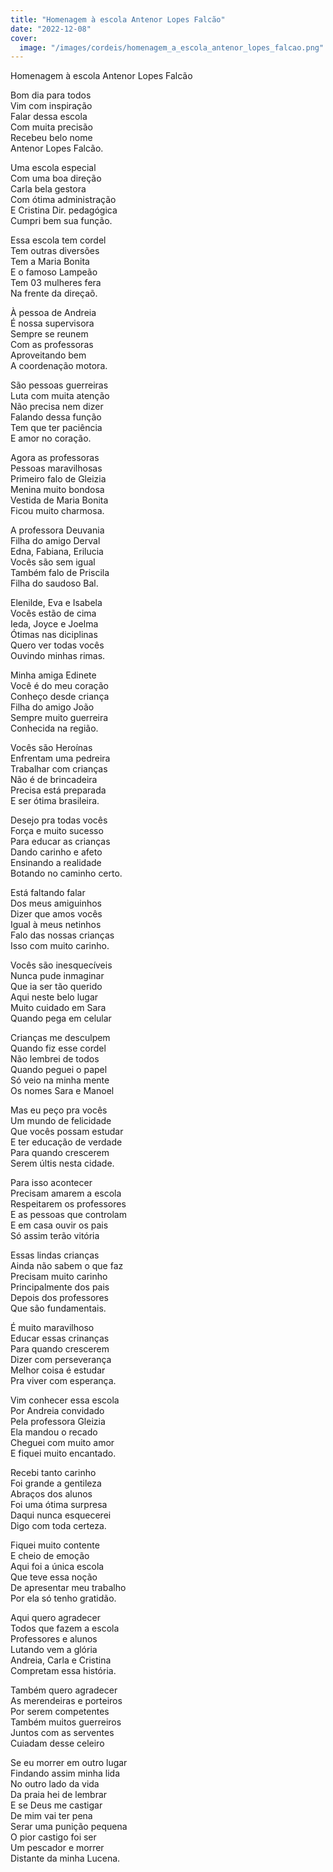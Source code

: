 ```yaml
---
title: "Homenagem à escola Antenor Lopes Falcão"
date: "2022-12-08"
cover:
  image: "/images/cordeis/homenagem_a_escola_antenor_lopes_falcao.png"
---
```


Homenagem à escola Antenor Lopes Falcão  

Bom dia para todos  
Vim com inspiração  
Falar dessa escola  
Com muita precisão  
Recebeu  belo nome  
Antenor Lopes Falcão.  

Uma escola especial  
Com uma boa direção  
Carla  bela  gestora  
Com ótima administração  
E Cristina  Dir. pedagógica  
Cumpri bem sua função.  

Essa escola tem cordel  
Tem outras diversões  
Tem a  Maria Bonita  
E o famoso Lampeão  
Tem 03 mulheres fera  
Na frente da direçaõ.  

À pessoa de Andreia  
É nossa supervisora  
Sempre se reunem  
Com as professoras  
Aproveitando bem  
A coordenação motora.  

<!-- pagebreak -->

São pessoas guerreiras  
Luta com muita atenção  
Não precisa nem dizer  
Falando dessa função  
Tem que ter paciência  
E  amor no coração.  

Agora as professoras  
Pessoas maravilhosas  
Primeiro falo de Gleizia  
Menina muito bondosa  
Vestida de Maria Bonita  
Ficou muito charmosa.  

A professora Deuvania  
Filha do  amigo Derval  
Edna, Fabiana, Erilucia  
Vocês são sem  igual  
Também falo de Priscila  
Filha do saudoso  Bal.  

Elenilde, Eva e Isabela  
Vocês estão de cima  
Ieda, Joyce e Joelma  
Ótimas nas diciplinas  
Quero ver todas vocês  
Ouvindo minhas rimas.  

Minha amiga  Edinete  
Você é do meu coração  
Conheço desde criança  
Filha do  amigo João  
Sempre muito guerreira  
Conhecida na região.  

<!-- pagebreak -->

Vocês são  Heroínas  
Enfrentam uma pedreira  
Trabalhar com crianças  
Não é de brincadeira  
Precisa está preparada  
E ser ótima  brasileira.  

Desejo pra todas vocês  
Força e muito sucesso  
Para educar as crianças  
Dando carinho e afeto  
Ensinando a realidade  
Botando no caminho certo.  

Está faltando falar  
Dos meus amiguinhos  
Dizer que amos vocês  
Igual à meus netinhos  
Falo das nossas crianças  
Isso com muito carinho.  

Vocês são inesquecíveis  
Nunca pude inmaginar  
Que ia ser tão querido  
Aqui neste belo lugar  
Muito cuidado em Sara  
Quando pega em celular  

Crianças me desculpem  
Quando fiz esse  cordel  
Não  lembrei de todos  
Quando peguei o papel  
Só veio na minha mente  
Os nomes Sara e Manoel  

<!-- pagebreak -->

Mas eu peço pra vocês  
Um mundo de felicidade  
Que vocês possam estudar  
E ter educação de verdade  
Para quando crescerem  
Serem últis nesta cidade.  

Para isso acontecer  
Precisam amarem a escola  
Respeitarem os professores  
E as pessoas que controlam  
E em casa ouvir os pais  
Só assim terão  vitória  

Essas lindas crianças  
Ainda não sabem o que faz  
Precisam muito  carinho  
Principalmente dos pais  
Depois dos professores  
Que são fundamentais.  

É muito maravilhoso  
Educar essas crinanças  
Para quando crescerem  
Dizer com perseverança  
Melhor coisa é estudar  
Pra viver com  esperança.  

<!-- pagebreak -->

Vim conhecer essa escola  
Por Andreia  convidado  
Pela professora Gleizia  
Ela mandou o recado  
Cheguei com muito amor  
E fiquei muito encantado.  

Recebi tanto carinho  
Foi grande a gentileza  
Abraços dos alunos  
Foi uma ótima surpresa  
Daqui nunca esquecerei  
Digo com toda certeza.  

Fiquei muito contente  
E cheio de emoção  
Aqui foi a única escola  
Que teve essa noção  
De apresentar meu trabalho  
Por ela só tenho gratidão.  

Aqui quero agradecer  
Todos que fazem a escola  
Professores e alunos  
Lutando vem a glória  
Andreia, Carla e Cristina  
Compretam essa história.  

<!-- pagebreak -->

Também quero agradecer  
As merendeiras e porteiros  
Por serem competentes  
Também muitos guerreiros  
Juntos com as serventes  
Cuiadam desse celeiro  

Se eu morrer em outro lugar  
Findando assim minha lida  
No outro lado da vida  
Da praia hei de lembrar  
E se Deus me castigar  
De mim vai ter pena  
Serar uma punição pequena  
O pior castigo foi ser  
Um pescador e morrer  
Distante da minha  Lucena.  
